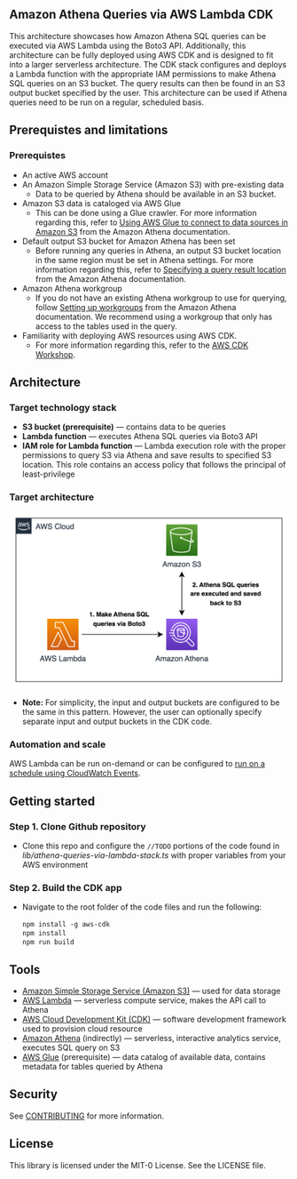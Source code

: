 ## Amazon Athena Queries via AWS Lambda CDK

This architecture showcases how Amazon Athena SQL queries can be executed via AWS Lambda using the Boto3 API. Additionally, this architecture can be fully deployed using AWS CDK and is designed to fit into a larger serverless architecture. The CDK stack configures and deploys a Lambda function with the appropriate IAM permissions to make Athena SQL queries on an S3 bucket. The query results can then be found in an S3 output bucket specified by the user. This architecture can be used if Athena queries need to be run on a regular, scheduled basis.

## Prerequistes and limitations

### Prerequistes
- An active AWS account
- An Amazon Simple Storage Service (Amazon S3) with pre-existing data
  - Data to be queried by Athena should be available in an S3 bucket.
- Amazon S3 data is cataloged via AWS Glue
  - This can be done using a Glue crawler. For more information regarding this, refer to [Using AWS Glue to connect to data sources in Amazon S3](https://docs.aws.amazon.com/athena/latest/ug/data-sources-glue.html) from the Amazon Athena documentation.
- Default output S3 bucket for Amazon Athena has been set
  - Before running any queries in Athena, an output S3 bucket location in the same region must be set in Athena settings. For more information regarding this, refer to [Specifying a query result location](https://docs.aws.amazon.com/athena/latest/ug/querying.html#query-results-specify-location) from the Amazon Athena documentation.
- Amazon Athena workgroup
  - If you do not have an existing Athena workgroup to use for querying, follow [Setting up workgroups](https://docs.aws.amazon.com/athena/latest/ug/workgroups-procedure.html) from the Amazon Athena documentation. We recommend using a workgroup that only has access to the tables used in the query.
- Familiarity with deploying AWS resources using AWS CDK.
  - For more information regarding this, refer to the [AWS CDK Workshop](https://cdkworkshop.com/).
  
## Architecture

### Target technology stack
- **S3 bucket (prerequisite)** — contains data to be queries
- **Lambda function** — executes Athena SQL queries via Boto3 API
- **IAM role for Lambda function** — Lambda execution role with the proper permissions to query S3 via Athena and save results to specified S3 location. This role contains an access policy that follows the principal of least-privilege

### Target architecture
![Architecture Diagram](/architecture_diagram.png "Architecture Diagram")

- **Note:** For simplicity, the input and output buckets are configured to be the same in this pattern. However, the user can optionally specify separate input and output buckets in the CDK code.

### Automation and scale
AWS Lambda can be run on-demand or can be configured to [run on a schedule using CloudWatch Events](https://docs.aws.amazon.com/AmazonCloudWatch/latest/events/RunLambdaSchedule.html).

## Getting started

### Step 1. Clone Github repository
- Clone this repo and configure the `//TODO` portions of the code found in *lib/athena-queries-via-lambda-stack.ts* with proper variables from your AWS environment
### Step 2. Build the CDK app
- Navigate to the root folder of the code files and run the following:
  ```
  npm install -g aws-cdk
  npm install
  npm run build
  ```

## Tools
- [Amazon Simple Storage Service (Amazon S3)](https://docs.aws.amazon.com/AmazonS3/latest/userguide/Welcome.html) — used for data storage
- [AWS Lambda](https://docs.aws.amazon.com/lambda/latest/dg/welcome.html) — serverless compute service, makes the API call to Athena
- [AWS Cloud Development Kit (CDK)](https://docs.aws.amazon.com/lambda/latest/dg/welcome.html) — software development framework used to provision cloud resource
- [Amazon Athena](https://docs.aws.amazon.com/athena/latest/ug/what-is.html) (indirectly) — serverless, interactive analytics service, executes SQL query on S3
- [AWS Glue](https://docs.aws.amazon.com/glue/latest/dg/what-is-glue.html) (prerequisite) — data catalog of available data, contains metadata for tables queried by Athena


## Security

See [CONTRIBUTING](CONTRIBUTING.md#security-issue-notifications) for more information.

## License

This library is licensed under the MIT-0 License. See the LICENSE file.

